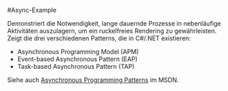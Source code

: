 #Async-Example

Demonstriert die Notwendigkeit, lange dauernde Prozesse in nebenläufige Aktivitäten
auszulagern, um ein ruckelfreies Rendering zu gewährleisten.
Zeigt die drei verschiedenen Patterns, die in C#/.NET existieren: 

- Asynchronous Programming Model (APM)
- Event-based Asynchronous Pattern (EAP)
- Task-based Asynchronous Pattern (TAP)

Siehe auch [Asynchronous Programming Patterns](https://msdn.microsoft.com/en-us/library/jj152938.aspx)
im MSDN.
 

